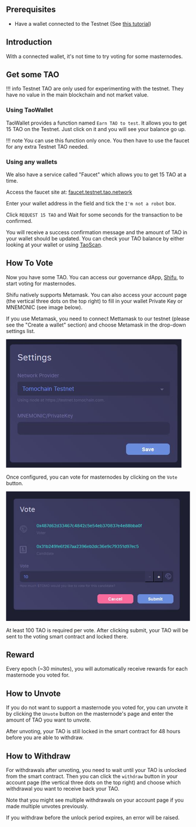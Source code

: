## Prerequisites

- Have a wallet connected to the Testnet (See [this tutorial](/get-started/wallet))

## Introduction

With a connected wallet, it's not time to try voting for some masternodes.

## Get some TAO

!!! info
    Testnet TAO are only used for experimenting with the testnet.
    They have no value in the main blockchain and not market value.

### Using TaoWallet

TaoWallet provides a function named `Earn TAO to test`. It allows you to get 15 TAO on the Testnet.
Just click on it and you will see your balance go up.

!!! note
    You can use this function only once. You then have to use the faucet for any extra Testnet TAO needed.

### Using any wallets

We also have a service called "Faucet" which allows you to get 15 TAO at a time.

Access the faucet site at: [faucet.testnet.tao.network](https://faucet.testnet.tao.network)

Enter your wallet address in the field and tick the `I'm not a robot` box.

Click `REQUEST 15 TAO` and Wait for some seconds for the transaction to be confirmed.

You will receive a success confirmation message and the amount of TAO in your wallet should be updated. You can check your TAO balance by either looking at your wallet or using [TaoScan](https://scan.testnet.tao.network).

## How To Vote

Now you have some TAO. You can access our governance dApp, [Shifu](https://master.testnet.tao.network/), to start voting for masternodes.


Shifu natively supports Metamask. You can also access your account page (the vertical three dots on the top right) to fill in your wallet Private Key or MNEMONIC (see image below).

If you use Metamask, you need to connect Mettamask to our testnet (please see the "Create a wallet" section) and choose Metamask in the drop-down settings list.


![Setting](/assets/settingpage.jpg)

Once configured, you can vote for masternodes by clicking on the `Vote` button.


![Vote](/assets/vote.jpg)

At least 100 TAO is required per vote. After clicking submit, your TAO will be sent to the voting smart contract and locked there.

## Reward
Every epoch (~30 minutes), you will automatically receive rewards for each masternode you voted for.

## How to Unvote

If you do not want to support a masternode you voted for, you can unvote it by clicking the `Unvote` button on the masternode's page and enter the amount of TAO you want to unvote.

After unvoting, your TAO is still locked in the smart contract for 48 hours before you are able to withdraw.

## How to Withdraw

For withdrawals after unvoting, you need to wait until your TAO is unlocked from the smart contract. Then you can click the `withdraw` button in your account page (the vertical three dots on the top right) and choose which withdrawal you want to receive back your TAO.

Note that you might see multiple withdrawals on your account page if you made multiple unvotes previously.

If you withdraw before the unlock period expires, an error will be raised.
